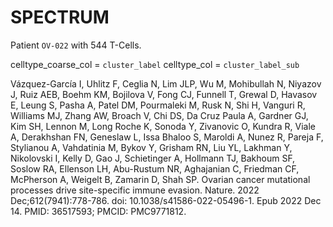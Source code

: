 # SPECTRUM


Patient `OV-022` with 544 T-Cells. 

celltype_coarse_col = `cluster_label`
celltype_col = `cluster_label_sub`



Vázquez-García I, Uhlitz F, Ceglia N, Lim JLP, Wu M, Mohibullah N, Niyazov J, Ruiz AEB, Boehm KM, Bojilova V, Fong CJ, Funnell T, Grewal D, Havasov E, Leung S, Pasha A, Patel DM, Pourmaleki M, Rusk N, Shi H, Vanguri R, Williams MJ, Zhang AW, Broach V, Chi DS, Da Cruz Paula A, Gardner GJ, Kim SH, Lennon M, Long Roche K, Sonoda Y, Zivanovic O, Kundra R, Viale A, Derakhshan FN, Geneslaw L, Issa Bhaloo S, Maroldi A, Nunez R, Pareja F, Stylianou A, Vahdatinia M, Bykov Y, Grisham RN, Liu YL, Lakhman Y, Nikolovski I, Kelly D, Gao J, Schietinger A, Hollmann TJ, Bakhoum SF, Soslow RA, Ellenson LH, Abu-Rustum NR, Aghajanian C, Friedman CF, McPherson A, Weigelt B, Zamarin D, Shah SP. Ovarian cancer mutational processes drive site-specific immune evasion. Nature. 2022 Dec;612(7941):778-786. doi: 10.1038/s41586-022-05496-1. Epub 2022 Dec 14. PMID: 36517593; PMCID: PMC9771812.


